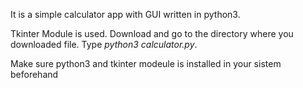 It is a simple calculator app with GUI written in python3.

Tkinter Module is used.
Download and go to the directory where you downloaded file.
Type *python3 calculator.py*.

Make sure python3 and tkinter modeule is installed in your sistem beforehand
